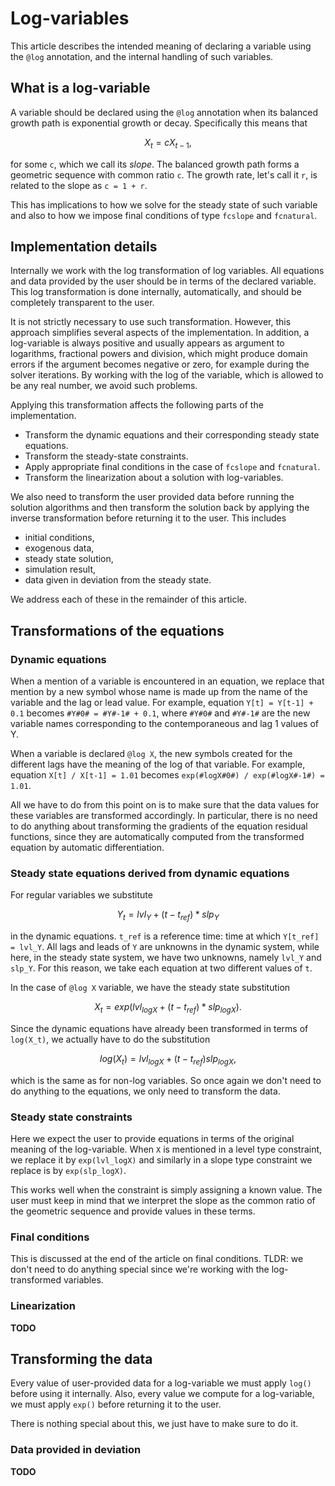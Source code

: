 # Log-variables

This article describes the intended meaning of declaring a variable using the
`@log` annotation, and the internal handling of such variables.

## What is a log-variable

A variable should be declared using the `@log` annotation when its balanced
growth path is exponential growth or decay. Specifically this means that

```math
X_t = c X_{t-1},
```

for some ``c``, which we call its *slope*. The balanced growth path forms a
geometric sequence with common ratio ``c``. The growth rate, let's call it
``r``, is related to the slope as ``c = 1 + r``.

This has implications to how we solve for the steady state of such variable and
also to how we impose final conditions of type `fcslope` and `fcnatural`.

## Implementation details

Internally we work with the log transformation of log variables. All equations
and data provided by the user should be in terms of the declared variable. This
log transformation is done internally, automatically, and should be completely
transparent to the user.

It is not strictly necessary to use such transformation. However, this approach
simplifies several aspects of the implementation. In addition, a log-variable is
always positive and usually appears as argument to logarithms, fractional powers
and division, which might produce domain errors if the argument becomes negative
or zero, for example during the solver iterations. By working with the log of
the variable, which is allowed to be any real number, we avoid such problems.

Applying this transformation affects the following parts of the implementation.

* Transform the dynamic equations and their corresponding steady state
  equations.
* Transform the steady-state constraints.
* Apply appropriate final conditions in the case of `fcslope` and `fcnatural`.
* Transform the linearization about a solution with log-variables.

We also need to transform the user provided data before running the solution
algorithms and then transform the solution back by applying the inverse
transformation before returning it to the user. This includes

* initial conditions,
* exogenous data,
* steady state solution,
* simulation result,
* data given in deviation from the steady state.

We address each of these in the remainder of this article.

## Transformations of the equations

### Dynamic equations

When a mention of a variable is encountered in an equation, we replace that
mention by a new symbol whose name is made up from the name of the variable and
the lag or lead value. For example, equation `Y[t] = Y[t-1] + 0.1` becomes
`#Y#0# = #Y#-1# + 0.1`, where `#Y#0#` and `#Y#-1#` are the new variable names
corresponding to the contemporaneous and lag 1 values of Y.

When a variable is declared `@log X`, the new symbols created for the different
lags have the meaning of the log of that variable. For example, equation
`X[t] / X[t-1] = 1.01` becomes `exp(#logX#0#) / exp(#logX#-1#) = 1.01`.

All we have to do from this point on is to make sure that the data values for
these variables are transformed accordingly. In particular, there is no need to
do anything about transforming the gradients of the equation residual functions,
since they are automatically computed from the transformed equation by automatic
differentiation.

### Steady state equations derived from dynamic equations

For regular variables we substitute
```math
Y_t = lvl_Y + (t-t_{ref}) * slp_Y
```
in the dynamic equations. `t_ref` is a reference time: time at which
`Y[t_ref] = lvl_Y`. All lags and leads of `Y` are unknowns in the dynamic
system, while here, in the steady state system, we have two unknowns, namely
`lvl_Y` and `slp_Y`. For this reason, we take each equation at two different
values of `t`.

In the case of `@log X` variable, we have the steady state substitution
```math
X_t = exp(lvl_{logX} + (t-t_{ref}) * slp_{logX}).
```

Since the dynamic equations have already been transformed in terms of
`log(X_t)`, we actually have to do the substitution
```math
log(X_t) = lvl_{logX} + (t-t_{ref}) slp_{logX},
```
which is the same as for non-log variables. So once again we don't need to do
anything to the equations, we only need to transform the data.

### Steady state constraints

Here we expect the user to provide equations in terms of the original meaning of
the log-variable. When `X` is mentioned in a level type constraint, we replace
it by `exp(lvl_logX)` and similarly in a slope type constraint we replace is by
`exp(slp_logX)`.

This works well when the constraint is simply assigning a known value. The user
must keep in mind that we interpret the slope as the common ratio of the
geometric sequence and provide values in these terms.

### Final conditions

This is discussed at the end of the article on final conditions. TLDR: we don't
need to do anything special since we're working with the log-transformed
variables.

### Linearization

**TODO**

## Transforming the data

Every value of user-provided data for a log-variable we must apply `log()`
before using it internally. Also, every value we compute for a log-variable, we
must apply `exp()` before returning it to the user.

There is nothing special about this, we just have to make sure to do it.

### Data provided in deviation

**TODO**
